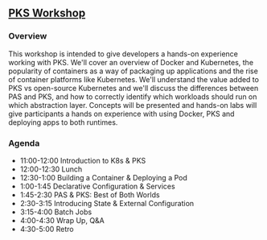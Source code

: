 ## [PKS Workshop](https://github.com/cstewart-pivotal/apbg-pks-workshop)

### Overview
This workshop is intended to give developers a hands-on experience working with PKS. We'll cover an overview of Docker and Kubernetes, the popularity of containers as a way of packaging up applications and the rise of container platforms like Kubernetes. We'll understand the value added to PKS vs open-source Kubernetes and we'll discuss the differences between PAS and PKS, and how to correctly identify which workloads should run on which abstraction layer.
Concepts will be presented and hands-on labs will give participants a hands on experience with using Docker, PKS and deploying apps to both runtimes. 

### Agenda
- 11:00-12:00 Introduction to K8s & PKS
- 12:00-12:30 Lunch
- 12:30-1:00 Building a Container & Deploying a Pod
- 1:00-1:45 Declarative Configuration & Services  
- 1:45-2:30 PAS & PKS: Best of Both Worlds
- 2:30-3:15 Introducing State & External Configuration
- 3:15-4:00 Batch Jobs
- 4:00-4:30 Wrap Up, Q&A
- 4:30-5:00 Retro
